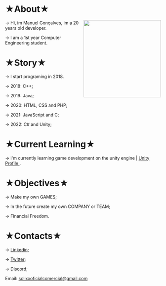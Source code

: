 <h1> ★About★ </h1>

<img align="right" width="250px" src="https://cdn.discordapp.com/attachments/632599912814608404/937265900908867594/solixx_logo_animacao.png">
<p> -> Hi, im Manuel Gonçalves, im a 20 years old developer. </p>
<p> -> I am a 1st year Computer Engineering student. </p>

<h1> ★Story★ </h1>

<p> -> I start programing in 2018. </p>
<p> -> 2018: C++; </p>
<p> -> 2019: Java; </p>
<p> -> 2020: HTML, CSS and PHP; </p>
<p> -> 2021: JavaScript and C; </p>
<p> -> 2022: C# and Unity; </p>

<h1> ★Current Learning★ </h1>

<p> -> I'm currently learning game development on the unity engine | <a target=”_blank” href="https://learn.unity.com/u/5ff22d0fedbc2a002ba486f3?tab=profile"> Unity Profile </a>. </p>

<h1> ★Objectives★ </h1>

<p> -> Make my own GAMES; </p>
<p> -> In the future create my own COMPANY or TEAM; </p>
<p> -> Financial Freedom. </p>

<h1> ★Contacts★ </h1>

<p> -> <a target=”_blank” href="https://www.linkedin.com/in/manuel-gon%C3%A7alves-8717401a4/">Linkedin</a>; </p>
<p> -> <a target=”_blank” href="https://twitter.com/Solixx4">Twitter</a>; </p>
<p> -> <a target=”_blank” href="https://discord.gg/EtQDDW4aPq">Discord</a>; </p>

<p> Email: <a target=”_blank” href="mailto:solixxoficialcomercial@gmail.com">solixxoficialcomercial@gmail.com</a> </p>

<!---

- 👋 Hi, I’m @Solixx
- 👀 I’m interested in web development and game development
- 🌱 I’m currently learning html, css, php, javascript e mysql.
- 💞️ I’m looking to collaborate on ...
- 📫 How to reach me manuel_jose_2002@hotmail.com

Solixx/Solixx is a ✨ special ✨ repository because its `README.md` (this file) appears on your GitHub profile.
You can click the Preview link to take a look at your changes.
--->
